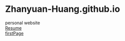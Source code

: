 # Zhanyuan-Huang.github.io
personal website
<br>
<a href="https://zhanyuan-huang.github.io/Resume - Zhanyuan Huang.pdf">Resume</a>
<br>
<a href="https://zhanyuan-huang.github.io/firstPage.html">firstPage</a><br>
